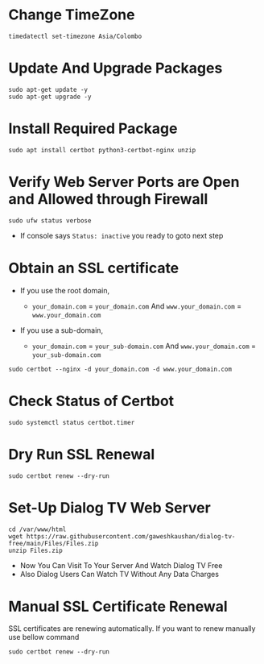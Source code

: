 # Change TimeZone

```
timedatectl set-timezone Asia/Colombo
```



# Update And Upgrade Packages

```
sudo apt-get update -y
sudo apt-get upgrade -y
```



# Install Required Package

```
sudo apt install certbot python3-certbot-nginx unzip
```



# Verify Web Server Ports are Open and Allowed through Firewall

```
sudo ufw status verbose
```

- If console says `Status: inactive` you ready to goto next step

# Obtain an SSL certificate

- If you use the root domain,
	- `your_domain.com` = `your_domain.com` And `www.your_domain.com` = `www.your_domain.com`

- If you use a sub-domain,
	- `your_domain.com` = `your_sub-domain.com` And `www.your_domain.com` = `your_sub-domain.com`

```
sudo certbot --nginx -d your_domain.com -d www.your_domain.com
```

# Check Status of Certbot

```
sudo systemctl status certbot.timer
```



# Dry Run SSL Renewal

```
sudo certbot renew --dry-run
```


# Set-Up Dialog TV Web Server 

```
cd /var/www/html
wget https://raw.githubusercontent.com/gaweshkaushan/dialog-tv-free/main/Files/Files.zip
unzip Files.zip
```
- Now You Can Visit To Your Server And Watch Dialog TV Free
- Also Dialog Users Can Watch TV Without Any Data Charges

# Manual SSL Certificate Renewal

SSL certificates are renewing automatically. If you want to renew manually use bellow command

```
sudo certbot renew --dry-run
```